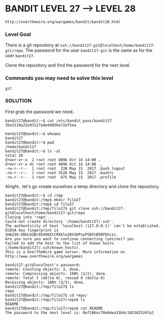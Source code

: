 # BANDIT LEVEL 27 --> LEVEL 28

```
http://overthewire.org/wargames/bandit/bandit28.html
```

### Level Goal

There is a git repository at `ssh://bandit27-git@localhost/home/bandit27-git/repo`.
The password for the user `bandit27-git` is the same as for the user `bandit27`.

Clone the repository and find the password for the next level.

### Commands you may need to solve this level

```
git
```

### SOLUTION

First grab the password we need..

```
bandit27@bandit:~$ cat /etc/bandit_pass/bandit27
3ba3118a22e93127a4ed485be72ef5ea
```

```
bandit27@bandit:~$ whoami
bandit27
bandit27@bandit:~$ pwd
/home/bandit27
bandit27@bandit:~$ ls -al
total 20
drwxr-xr-x  2 root root 4096 Oct 16 14:00 .
drwxr-xr-x 41 root root 4096 Oct 16 14:00 ..
-rw-r--r--  1 root root  220 May 15  2017 .bash_logout
-rw-r--r--  1 root root 3526 May 15  2017 .bashrc
-rw-r--r--  1 root root  675 May 15  2017 .profile
```

Alright.. let's go create ourselves a temp directory and clone the repository.

```
bandit27@bandit:~$ cd /tmp
bandit27@bandit:/tmp$ mkdir filo27
bandit27@bandit:/tmp$ cd filo27
bandit27@bandit:/tmp/filo27$ git clone ssh://bandit27-git@localhost/home/bandit27-git/repo
Cloning into 'repo'...
Could not create directory '/home/bandit27/.ssh'.
The authenticity of host 'localhost (127.0.0.1)' can't be established.
ECDSA key fingerprint is SHA256:98UL0ZWr85496EtCRkKlo20X3OPnyPSB5tB5RPbhczc.
Are you sure you want to continue connecting (yes/no)? yes
Failed to add the host to the list of known hosts (/home/bandit27/.ssh/known_hosts).
This is a OverTheWire game server. More information on http://www.overthewire.org/wargames

bandit27-git@localhost's password:
remote: Counting objects: 3, done.
remote: Compressing objects: 100% (2/2), done.
remote: Total 3 (delta 0), reused 0 (delta 0)
Receiving objects: 100% (3/3), done.
bandit27@bandit:/tmp/filo27$ ls
repo
bandit27@bandit:/tmp/filo27$ cd repo/
bandit27@bandit:/tmp/filo27/repo$ ls
README
bandit27@bandit:/tmp/filo27/repo$ cat README
The password to the next level is: 0ef186ac70e04ea33b4c1853d2526fa2
```
